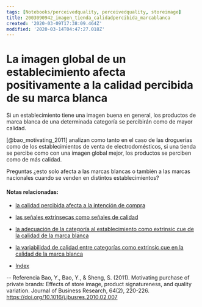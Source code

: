 ```yaml
---
tags: [Notebooks/perceivedquality, perceivedquality, storeimage]
title: 2003090942_imagen_tienda_calidadpercibida_marcablanca
created: '2020-03-09T17:38:09.464Z'
modified: '2020-03-14T04:47:27.018Z'
---
```


# La imagen global de un establecimiento afecta positivamente a la calidad percibida de su marca blanca

Si un establecimiento tiene una imagen buena en general, los productos de marca blanca de una determinada categoría se percibirán como de mayor calidad.

[@bao_motivating_2011] analizan como tanto en el caso de las droguerías como de los establecimientos de venta de electrodomésticos, si una tienda se percibe como con una imagen global mejor, los productos se perciben como de más calidad.


Preguntas ¿esto solo afecta a las marcas blancas o también a las marcas nacionales cuando se venden en distintos establecimientos?

#### Notas relacionadas: 

- [la calidad percibida afecta a la intención de compra](2003090859_calidad_percibida_intencion_compra.md)
- [las señales extrínsecas como señales de calidad](2003090922_extrinsicues_calidadpercibida_marcablanca.md)
- [la adecuación de la categoría al establecimiento como extrinsic cue de la calidad de la marca blanca](2003091906_adecuacion_categoria_calidadpercibida_marcablanca)
- [la variabilidad de calidad entre categorías como extrinsic cue en la calidad de la marca blanca](2003091913_variabilidad_calidad_calidadpercibida_marcablanca.md)


- [Index](_2003101705_index.md)

--
Referencia
Bao, Y., Bao, Y., & Sheng, S. (2011). Motivating purchase of private brands: Effects of store image, product signatureness, and quality variation. Journal of Business Research, 64(2), 220-226. https://doi.org/10.1016/j.jbusres.2010.02.007
